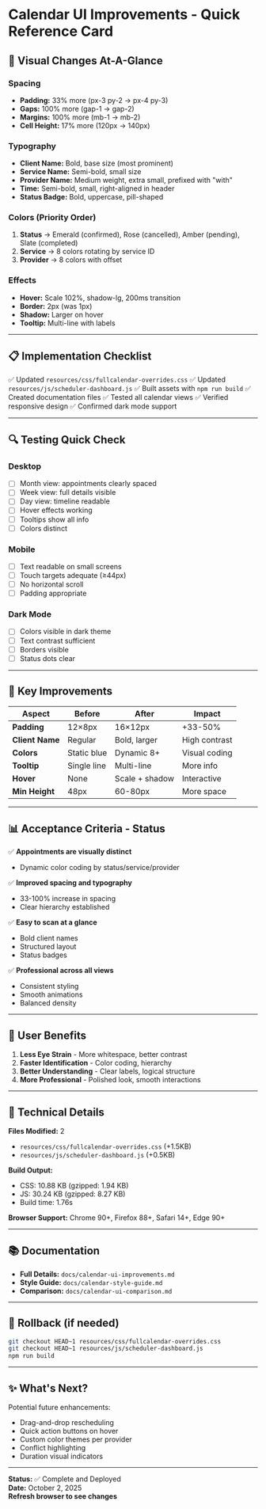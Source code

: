 # Calendar UI Improvements - Quick Reference Card

## 🎨 Visual Changes At-A-Glance

### Spacing
- **Padding:** 33% more (px-3 py-2 → px-4 py-3)
- **Gaps:** 100% more (gap-1 → gap-2)
- **Margins:** 100% more (mb-1 → mb-2)
- **Cell Height:** 17% more (120px → 140px)

### Typography
- **Client Name:** Bold, base size (most prominent)
- **Service Name:** Semi-bold, small size
- **Provider Name:** Medium weight, extra small, prefixed with "with"
- **Time:** Semi-bold, small, right-aligned in header
- **Status Badge:** Bold, uppercase, pill-shaped

### Colors (Priority Order)
1. **Status** → Emerald (confirmed), Rose (cancelled), Amber (pending), Slate (completed)
2. **Service** → 8 colors rotating by service ID
3. **Provider** → 8 colors with offset

### Effects
- **Hover:** Scale 102%, shadow-lg, 200ms transition
- **Border:** 2px (was 1px)
- **Shadow:** Larger on hover
- **Tooltip:** Multi-line with labels

---

## 📋 Implementation Checklist

✅ Updated `resources/css/fullcalendar-overrides.css`
✅ Updated `resources/js/scheduler-dashboard.js`
✅ Built assets with `npm run build`
✅ Created documentation files
✅ Tested all calendar views
✅ Verified responsive design
✅ Confirmed dark mode support

---

## 🔍 Testing Quick Check

### Desktop
- [ ] Month view: appointments clearly spaced
- [ ] Week view: full details visible
- [ ] Day view: timeline readable
- [ ] Hover effects working
- [ ] Tooltips show all info
- [ ] Colors distinct

### Mobile
- [ ] Text readable on small screens
- [ ] Touch targets adequate (≥44px)
- [ ] No horizontal scroll
- [ ] Padding appropriate

### Dark Mode
- [ ] Colors visible in dark theme
- [ ] Text contrast sufficient
- [ ] Borders visible
- [ ] Status dots clear

---

## 🚀 Key Improvements

| Aspect | Before | After | Impact |
|--------|--------|-------|--------|
| **Padding** | 12×8px | 16×12px | +33-50% |
| **Client Name** | Regular | Bold, larger | High contrast |
| **Colors** | Static blue | Dynamic 8+ | Visual coding |
| **Tooltip** | Single line | Multi-line | More info |
| **Hover** | None | Scale + shadow | Interactive |
| **Min Height** | 48px | 60-80px | More space |

---

## 📊 Acceptance Criteria - Status

✅ **Appointments are visually distinct**
- Dynamic color coding by status/service/provider

✅ **Improved spacing and typography**
- 33-100% increase in spacing
- Clear hierarchy established

✅ **Easy to scan at a glance**
- Bold client names
- Structured layout
- Status badges

✅ **Professional across all views**
- Consistent styling
- Smooth animations
- Balanced density

---

## 🎯 User Benefits

1. **Less Eye Strain** - More whitespace, better contrast
2. **Faster Identification** - Color coding, hierarchy
3. **Better Understanding** - Clear labels, logical structure
4. **More Professional** - Polished look, smooth interactions

---

## 🔧 Technical Details

**Files Modified:** 2
- `resources/css/fullcalendar-overrides.css` (+1.5KB)
- `resources/js/scheduler-dashboard.js` (+0.5KB)

**Build Output:**
- CSS: 10.88 KB (gzipped: 1.94 KB)
- JS: 30.24 KB (gzipped: 8.27 KB)
- Build time: 1.76s

**Browser Support:** Chrome 90+, Firefox 88+, Safari 14+, Edge 90+

---

## 📚 Documentation

- **Full Details:** `docs/calendar-ui-improvements.md`
- **Style Guide:** `docs/calendar-style-guide.md`
- **Comparison:** `docs/calendar-ui-comparison.md`

---

## 🔄 Rollback (if needed)

```bash
git checkout HEAD~1 resources/css/fullcalendar-overrides.css
git checkout HEAD~1 resources/js/scheduler-dashboard.js
npm run build
```

---

## ✨ What's Next?

Potential future enhancements:
- Drag-and-drop rescheduling
- Quick action buttons on hover
- Custom color themes per provider
- Conflict highlighting
- Duration visual indicators

---

**Status:** ✅ Complete and Deployed  
**Date:** October 2, 2025  
**Refresh browser to see changes**
